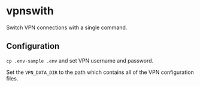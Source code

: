 # vpnswith

Switch VPN connections with a single command.

## Configuration

`cp .env-sample .env` and set VPN username and password.

Set the `VPN_DATA_DIR` to the path which contains all of the VPN configuration files.
